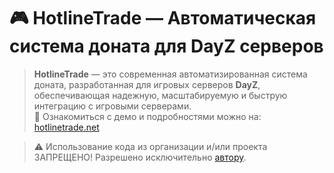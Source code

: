 # 🎮 HotlineTrade — Автоматическая система доната для DayZ серверов

> **HotlineTrade** — это современная автоматизированная система доната, разработанная для игровых серверов **DayZ**, обеспечивающая надежную, масштабируемую и быструю интеграцию с игровыми серверами.  
> 📌 Ознакомиться с демо и подробностями можно на: [hotlinetrade.net](https://hotlinetrade.net)

> ⚠️ Использование кода из организации и/или проекта ЗАПРЕЩЕНО! Разрешено исключительно [автору](https://github.com/mixxe73).